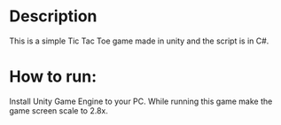 # Description
This is a simple Tic Tac Toe game made in unity and the script is in C#. 

# How to run:
Install Unity Game Engine to your PC. While running this game  make the game screen scale to 2.8x.
